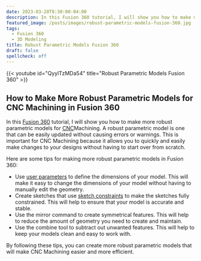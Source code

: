 ```yaml
---
date: 2023-03-28T8:30:00-04:00
description: In this Fusion 360 tutorial, I will show you how to make more robust parametric models for CNC Machining. A robust parametric model is one that can be easily updated without causing errors or warnings.
featured_image: /posts/images/robust-parametric-models-fusion-360.jpg
tags:
  - Fusion 360
  - 3D Modeling
title: Robust Parametric Models Fusion 360
draft: false
spellcheck: off
---
```


{{< youtube id="QyylTzMDa54" title="Robust Parametric Models Fusion 360" >}}

## How to Make More Robust Parametric Models for CNC Machining in Fusion 360

In this [Fusion 360](../3d-modeling/fusion-360/fusion-360.md) tutorial, I will show you how to make more robust parametric models for [CNC](../courses/time-based-strategies/2023-fall/08-digital-fabrication/cnc.md)Machining. A robust parametric model is one that can be easily updated without causing errors or warnings. This is important for CNC Machining because it allows you to quickly and easily make changes to your designs without having to start over from scratch.

Here are some tips for making more robust parametric models in Fusion 360:

- Use [user parameters](../3d-modeling/fusion-360/fusion-360-basic-user-parameters.md) to define the dimensions of your model. This will make it easy to change the dimensions of your model without having to manually edit the geometry.
- Create sketches that use [sketch constraints](../3d-modeling/fusion-360/fusion-360-sketch-constraints.md) to make the sketches fully constrained. This will help to ensure that your model is accurate and stable.
- Use the mirror command to create symmetrical features. This will help to reduce the amount of geometry you need to create and maintain.
- Use the combine tool to subtract out unwanted features. This will help to keep your models clean and easy to work with.

By following these tips, you can create more robust parametric models that will make CNC Machining easier and more efficient.
